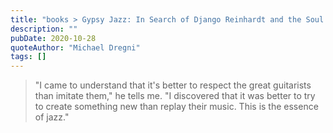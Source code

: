 ```yaml
---
title: "books > Gypsy Jazz: In Search of Django Reinhardt and the Soul of Gypsy Swing (Michael Dregni)"
description: ""
pubDate: 2020-10-28
quoteAuthor: "Michael Dregni"
tags: []
---
```


> "I came to understand that it's better to respect the great guitarists than imitate them," he tells me. "I discovered that it was better to try to create something new than replay their music. This is the essence of jazz."